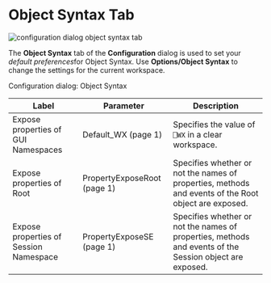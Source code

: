 # Object Syntax Tab

![configuration dialog object syntax tab](site:img/configuration-dialog-object-syntax-tab.png)

The **Object Syntax** tab of the **Configuration** dialog is used to set your *default preferences*for Object Syntax. Use **Options/Object Syntax** to change the settings for the current workspace.

Configuration dialog: Object Syntax

| Label | Parameter | Description |
| --- | --- | ---  |
| Expose properties of GUI Namespaces | Default_WX (page 1) | Specifies the value of `⎕WX` in a clear workspace. |
| Expose properties of Root | PropertyExposeRoot (page 1) | Specifies whether or not the names of properties, methods and events of the Root object are exposed. |
| Expose properties of Session Namespace | PropertyExposeSE (page 1) | Specifies whether or not the names of properties, methods and events of the Session object are exposed. |

